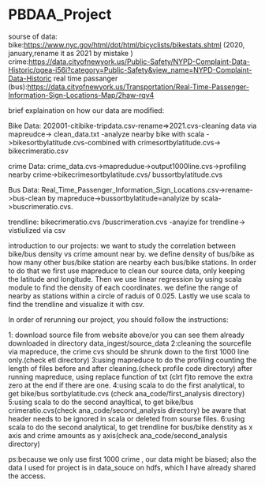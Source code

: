 # PBDAA_Project
sourse of data:
bike:https://www.nyc.gov/html/dot/html/bicyclists/bikestats.shtml (2020, january,rename it as 2021 by mistake )
crime:https://data.cityofnewyork.us/Public-Safety/NYPD-Complaint-Data-Historic/qgea-i56i?category=Public-Safety&view_name=NYPD-Complaint-Data-Historic
real time passanger (bus):https://data.cityofnewyork.us/Transportation/Real-Time-Passenger-Information-Sign-Locations-Map/2haw-rqv4




brief explaination on how our data are modified: 

Bike Data: 202001-citibike-tripdata.csv-rename=>2021.cvs-cleaning data via mapreudce-> clean_data.txt -analyze nearby bike with scala ->bikesortbylatitude.cvs-combined with crimesortbylatitude.cvs-> bikecrimeratio.csv

crime Data: crime_data.cvs->mapredudue->output1000line.cvs->profiling nearby crime->bikecrimesortbylatitude.cvs/ bussortbylatitude.cvs

Bus Data: Real_Time_Passenger_Information_Sign_Locations.csv->rename->bus-clean by mapreduce->bussortbylatitude=analyize by scala->buscrimeratio.cvs.

trendline: bikecrimeratio.cvs /buscrimeration.cvs -anayize for trendline-> vistiulized via csv



introduction to our projects:
we want to study the correlation between bike/bus density vs crime amount near by. we define density of bus/bike as how many other bus/bike station are nearby each bus/bike stations. In order to do that we first use mapreduce to clean our source data, only keeping the latitude and longitude. Then we use linear regression by using scala module to find the density of each coordinates. we define the range of nearby as stations within a circle of raduis of 0.025. 
Lastly we use scala to find the trendline and visualize it with csv.   



In order of rerunning our project, you should follow the instructions:

1: download source file from website above/or you can see them already downloaded in directory data_ingest/source_data 
2:cleaning the sourcefile via mapreduce, the crime cvs should be shrunk down to the first 1000 line only.(check etl directory)
3:using mapreduce to do the profiling counting the length of files before and after cleaning.(check profile code directory) after running mapreduce, using replace function of txt
(clrt f)to remove the extra zero at the end if there are one.
4:using scala to do the first analytical, to get bike/bus sortbylatitude.cvs (check ana_code/first_analysis directory) 
5:using scala to do the second anayltical, to get bike/bus crimeratio.cvs(check ana_code/second_analysis directory) be aware that header needs to be ignored in scala or deleted from sourse files.
6:using scala to do the second analytical, to get trendline for bus/bike denstity as x axis and crime amounts as y axis(check ana_code/second_analysis directory)




ps:because we only use first 1000 crime , our data might be biased; also the data I used for project is in data_souce on hdfs, which I have already shared the access.
